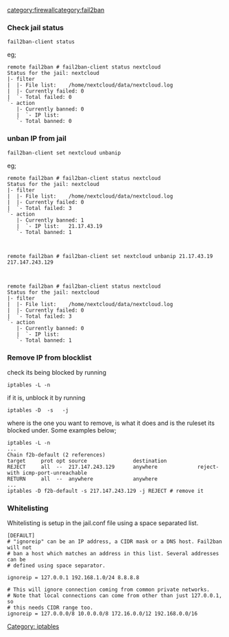 [category:firewall](category:firewall "wikilink")[category:fail2ban](category:fail2ban "wikilink")

### Check jail status

`fail2ban-client status `<jail>

eg;

    remote fail2ban # fail2ban-client status nextcloud
    Status for the jail: nextcloud
    |- filter
    |  |- File list:    /home/nextcloud/data/nextcloud.log
    |  |- Currently failed: 0
    |  `- Total failed: 0
    `- action
       |- Currently banned: 0
       |  `- IP list:
       `- Total banned: 0

### unban IP from jail

`fail2ban-client set nextcloud unbanip `<ip>

eg;

    remote fail2ban # fail2ban-client status nextcloud
    Status for the jail: nextcloud
    |- filter
    |  |- File list:    /home/nextcloud/data/nextcloud.log
    |  |- Currently failed: 0
    |  `- Total failed: 3
    `- action
       |- Currently banned: 1
       |  `- IP list:   21.17.43.19
       `- Total banned: 1



    remote fail2ban # fail2ban-client set nextcloud unbanip 21.17.43.19
    217.147.243.129



    remote fail2ban # fail2ban-client status nextcloud
    Status for the jail: nextcloud
    |- filter
    |  |- File list:    /home/nextcloud/data/nextcloud.log
    |  |- Currently failed: 0
    |  `- Total failed: 3
    `- action
       |- Currently banned: 0
       |  `- IP list:
       `- Total banned: 1

### Remove IP from blocklist

check its being blocked by running

`iptables -L -n`

if it is, unblock it by running

`iptables -D `<CHAIN>` -s `<IP>`  -j `<ACTION>

where <IP> is the one you want to remove, <ACTION> is what it does and
<CHAIN> is the ruleset its blocked under. Some examples below;

    iptables -L -n
    ...
    Chain f2b-default (2 references)
    target     prot opt source               destination
    REJECT     all  --  217.147.243.129      anywhere             reject-with icmp-port-unreachable
    RETURN     all  --  anywhere             anywhere
    ...
    iptables -D f2b-default -s 217.147.243.129 -j REJECT # remove it

### Whitelisting

Whitelisting is setup in the jail.conf file using a space separated
list.

    [DEFAULT]
    # "ignoreip" can be an IP address, a CIDR mask or a DNS host. Fail2ban will not
    # ban a host which matches an address in this list. Several addresses can be
    # defined using space separator.

    ignoreip = 127.0.0.1 192.168.1.0/24 8.8.8.8

    # This will ignore connection coming from common private networks.
    # Note that local connections can come from other than just 127.0.0.1, so
    # this needs CIDR range too.
    ignoreip = 127.0.0.0/8 10.0.0.0/8 172.16.0.0/12 192.168.0.0/16

[Category: iptables](Category:_iptables "wikilink")